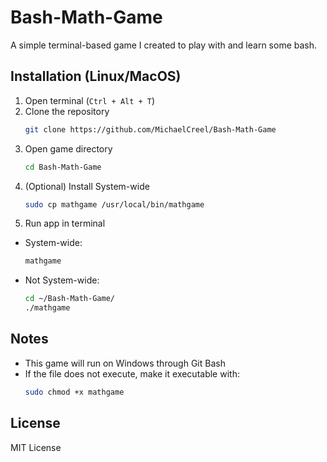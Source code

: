 # Bash-Math-Game

A simple terminal-based game I created to play with and learn some bash.

## Installation (Linux/MacOS)

1. Open terminal (```Ctrl + Alt + T```)
2. Clone the repository
   ```bash
   git clone https://github.com/MichaelCreel/Bash-Math-Game
3. Open game directory
   ```bash
   cd Bash-Math-Game
4. (Optional) Install System-wide
    ```bash
    sudo cp mathgame /usr/local/bin/mathgame
    ```
5. Run app in terminal
  - System-wide:
    ```bash
    mathgame
    ```
  - Not System-wide:
    ```bash
    cd ~/Bash-Math-Game/
    ./mathgame
    ```

## Notes

- This game will run on Windows through Git Bash
- If the file does not execute, make it executable with:
  ```bash
  sudo chmod +x mathgame
  ```

## License

MIT License
